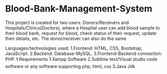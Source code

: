 # Blood-Bank-Management-System
This project is created for two users: Donors/Receivers and Hospitals/Clinics(Doctors), where a Hospital user can add blood sample to their blood bank, request for blood, check status of their request, update their details, etc. The donor/receiver can also do the same


Languages/technologies used:
1.Frontend: HTML, CSS, Bootstrap, JavaScript.
2.Backend: Database-MySQL.
3.Frontend-Backend connection: PHP.
❗ Requirements
1.Xampp Software
2.Sublime text/Visual studio code software or any software supporting php, html, css
3.Java Jdk
